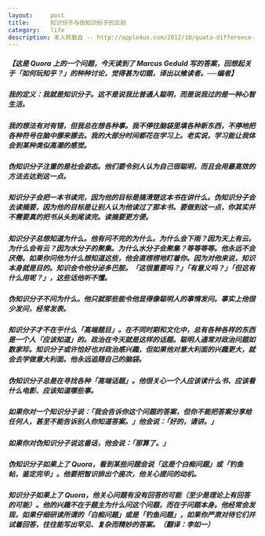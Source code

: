 ```yaml
---
layout:     post
title:      知识份子与伪知识份子的区别
category:   life
description: 本人转载自 -- http://apple4us.com/2012/10/quota-difference-between-intellectual-and-pseudo-intellectual/
---
```

##### 【这是 Quora 上的一个问题，今天读到了 Marcus Geduld 写的答案，回想起关于「如何玩知乎？」的种种讨论，觉得甚为切题，译出以飨读者。──编者】

##### 我的定义：我就是知识分子。这不是说我比普通人聪明，而是说我过的是一种心智生活。

##### 我的想法有对有错，但我总在想各种事。我不停往脑袋里填各种新东西，不停地把各种符号在脑中挪来挪去。我的大部分时间都花在学习上。老实说，学习能让我体会到某种类似高潮的感觉。

##### 伪知识分子注重的是社会姿态。他们要令别人认为自己很聪明，而且会用最高效的方法去达到这一点。

##### 知识分子会把一本书读完，因为他的目标是搞清楚这本书在讲什么。伪知识分子会去读摘要，因为他的目标是让别人认为他读过了那本书。要做到这一点，你其实并不需要真的把书从头到尾读完。读摘要更方便。

##### 知识分子总想知道为什么。他有问不完的为什么。为什么会下雨？因为天上有云。为什么会有云？因为水分子的聚集。为什么水分子会聚集？等等等等。他永远不会厌倦。如果你问他为什么想知道这些，他会直楞楞地盯着你。因为对他来说，知识本身就是目的。知识会令他分泌多巴胺。「这很重要吗？」「有意义吗？」「但这有什么用呢？」，这些话他听不懂。

##### 伪知识分子不问为什么。他只就那些能令他显得像聪明人的事情发问。事实上他很少发问，经常发表。

##### 知识分子才不在乎什么「高端题目」。在不同时期和文化中，总有各种各样的东西是一个人「应该知道」的。政治在今天就是这样的话题。聪明人通常对政治问题如数家珍。知识分子或许恰好也对政治感兴趣，但如果他对意大利面的兴趣更大，就会去学做意大利面。他永远追随自己的脑袋。

##### 伪知识分子总是在寻找各种「高端话题」。他很关心一个人应该读什么书、应该看什么电影、应该知道哪些事。

##### 如果你对一个知识分子说：「我会告诉你这个问题的答案，但你不能把答案分享给任何人，甚至不能告诉别人你知道答案。」他会说：「好的，请讲。」

##### 如果你对伪知识分子说这番话，他会说：「那算了。」

##### 伪知识分子如果上了 Quora，看到某些问题会说「这是个白痴问题」或「钓鱼帖，鉴定完毕」。他要把智识排出个座次，他关心提问的动机。

##### 知识分子如果上了 Quora，他关心问题有没有回答的可能（至少是理论上有回答的可能）。他的兴趣不在于题主为什么问这个问题，而在于问题本身。他经常会发现，如果仔细研读所谓的「白痴问题」或是「钓鱼问题」，如果你严肃对待它们并试着回答，往往能写出罕见、复杂而精妙的答案。（翻译：李如一）